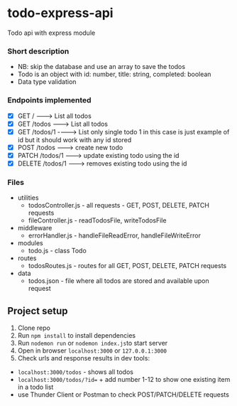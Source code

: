 # todo-express-api
Todo api with express module

### Short description
- NB: skip the database and use an array to save the todos
- Todo is an object with id: number, title: string, completed: boolean
- Data type validation

### Endpoints implemented

- [X] GET  / ---> List all todos
- [X] GET  /todos ---> List all todos
- [X] GET  /todos/1 ----> List only single todo 1 in this case is just example of id but it should work with any id stored
- [X] POST /todos ---> create new todo
- [X] PATCH /todos/1  ---> update existing todo using the id
- [X] DELETE /todos/1  ---> removes existing todo using the id

### Files
- utilities
  - todosController.js - all requests - GET, POST, DELETE, PATCH requests
  - fileController.js - readTodosFile, writeTodosFile
- middleware
  - errorHandler.js - handleFileReadError, handleFileWriteError
- modules
  - todo.js - class Todo 
- routes
  - todosRoutes.js - routes for all GET, POST, DELETE, PATCH requests
- data
  - todos.json - file where all todos are stored  and available upon request

## Project setup
1. Clone repo
2. Run ```npm install``` to install dependencies
3. Run ```nodemon run``` or ```nodemon index.js```to start server
4. Open in browser ```localhost:3000``` or ```127.0.0.1:3000```
5. Check urls and response results in dev tools:
  - ```localhost:3000/todos``` - shows all todos
  - ```localhost:3000/todos/?id=``` + add number 1-12 to show one existing item in a todo list 
  - use Thunder Client or Postman to check POST/PATCH/DELETE requests

